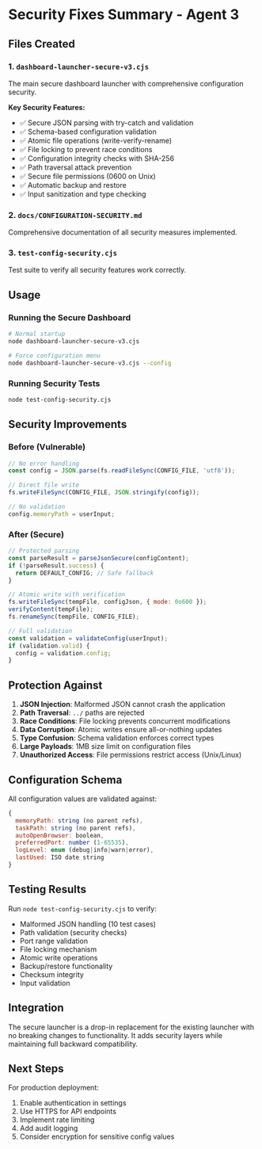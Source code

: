 # Security Fixes Summary - Agent 3

## Files Created

### 1. `dashboard-launcher-secure-v3.cjs`
The main secure dashboard launcher with comprehensive configuration security.

**Key Security Features:**
- ✅ Secure JSON parsing with try-catch and validation
- ✅ Schema-based configuration validation  
- ✅ Atomic file operations (write-verify-rename)
- ✅ File locking to prevent race conditions
- ✅ Configuration integrity checks with SHA-256
- ✅ Path traversal attack prevention
- ✅ Secure file permissions (0600 on Unix)
- ✅ Automatic backup and restore
- ✅ Input sanitization and type checking

### 2. `docs/CONFIGURATION-SECURITY.md`
Comprehensive documentation of all security measures implemented.

### 3. `test-config-security.cjs`
Test suite to verify all security features work correctly.

## Usage

### Running the Secure Dashboard
```bash
# Normal startup
node dashboard-launcher-secure-v3.cjs

# Force configuration menu
node dashboard-launcher-secure-v3.cjs --config
```

### Running Security Tests
```bash
node test-config-security.cjs
```

## Security Improvements

### Before (Vulnerable)
```javascript
// No error handling
const config = JSON.parse(fs.readFileSync(CONFIG_FILE, 'utf8'));

// Direct file write
fs.writeFileSync(CONFIG_FILE, JSON.stringify(config));

// No validation
config.memoryPath = userInput;
```

### After (Secure)
```javascript
// Protected parsing
const parseResult = parseJsonSecure(configContent);
if (!parseResult.success) {
  return DEFAULT_CONFIG; // Safe fallback
}

// Atomic write with verification
fs.writeFileSync(tempFile, configJson, { mode: 0o600 });
verifyContent(tempFile);
fs.renameSync(tempFile, CONFIG_FILE);

// Full validation
const validation = validateConfig(userInput);
if (validation.valid) {
  config = validation.config;
}
```

## Protection Against

1. **JSON Injection**: Malformed JSON cannot crash the application
2. **Path Traversal**: `../` paths are rejected
3. **Race Conditions**: File locking prevents concurrent modifications
4. **Data Corruption**: Atomic writes ensure all-or-nothing updates
5. **Type Confusion**: Schema validation enforces correct types
6. **Large Payloads**: 1MB size limit on configuration files
7. **Unauthorized Access**: File permissions restrict access (Unix/Linux)

## Configuration Schema

All configuration values are validated against:
```javascript
{
  memoryPath: string (no parent refs),
  taskPath: string (no parent refs),
  autoOpenBrowser: boolean,
  preferredPort: number (1-65535),
  logLevel: enum (debug|info|warn|error),
  lastUsed: ISO date string
}
```

## Testing Results

Run `node test-config-security.cjs` to verify:
- Malformed JSON handling (10 test cases)
- Path validation (security checks)
- Port range validation
- File locking mechanism
- Atomic write operations
- Backup/restore functionality
- Checksum integrity
- Input validation

## Integration

The secure launcher is a drop-in replacement for the existing launcher with no breaking changes to functionality. It adds security layers while maintaining full backward compatibility.

## Next Steps

For production deployment:
1. Enable authentication in settings
2. Use HTTPS for API endpoints
3. Implement rate limiting
4. Add audit logging
5. Consider encryption for sensitive config values